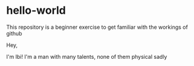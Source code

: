 # hello-world
This repository is a beginner exercise to get familiar with the workings of github

Hey,

I'm Ibi! I'm a man with many talents, none of them physical sadly
